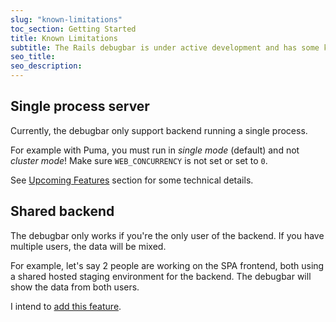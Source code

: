 ```yaml
---
slug: "known-limitations"
toc_section: Getting Started
title: Known Limitations
subtitle: The Rails debugbar is under active development and has some known limitations.
seo_title:
seo_description: 
---
```


## Single process server

Currently, the debugbar only support backend running a single process. 

For example with Puma, you must run in _single mode_ (default) and not _cluster mode_! Make sure `WEB_CONCURRENCY` is not set or set to `0`.

See [Upcoming Features](/docs/upcoming-features) section for some technical details.

## Shared backend

The debugbar only works if you're the only user of the backend. If you have multiple users, the data will be mixed. 

For example, let's say 2 people are working on the SPA frontend, both using a shared hosted staging environment for the backend. The debugbar will show the data from both users.

I intend to [add this feature](/docs/upcoming-features).
